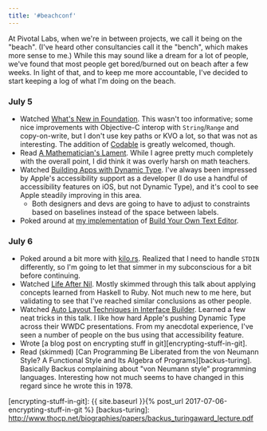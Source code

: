 ```yaml
---
title: '#beachconf'
---
```


At Pivotal Labs, when we're in between projects, we call it being on the
"beach". (I've heard other consultancies call it the "bench", which makes more
sense to me.) While this may sound like a dream for a lot of people, we've
found that most people get bored/burned out on beach after a few weeks. In
light of that, and to keep me more accountable, I've decided to start keeping a
log of what I'm doing on the beach.

### July 5

- Watched [What's New in Foundation][212]. This wasn't too informative; some
  nice improvements with Objective-C interop with `String`/`Range` and
  copy-on-write, but I don't use key paths or KVO a lot, so that was not as
  interesting. The addition of [Codable][codable] is greatly welcomed, though.
- Read [A Mathematician's Lament][lament]. While I agree pretty much completely
  with the overall point, I did think it was overly harsh on math teachers.
- Watched [Building Apps with Dynamic Type][245]. I've always been impressed by
  Apple's accessibility support as a developer (I do use a handful of
  accessibility features on iOS, but not Dynamic Type), and it's cool to see
  Apple steadily improving in this area.
  - Both designers and devs are going to have to adjust to constraints based on
    baselines instead of the space between labels.
- Poked around at [my implementation][kilo-rs] of [Build Your Own Text
  Editor][text-editor].

[212]: https://developer.apple.com/videos/play/wwdc17/212
[codable]: https://developer.apple.com/documentation/swift/codable
[lament]: https://www.maa.org/sites/default/files/pdf/devlin/LockhartsLament.pdf
[245]: https://developer.apple.com/videos/play/wwdc2017/245
[kilo-rs]: https://github.com/kejadlen/kilo-rs
[text-editor]: http://viewsourcecode.org/snaptoken/kilo/index.html

### July 6

- Poked around a bit more with [kilo.rs][kilo-rs]. Realized that I need to
  handle `STDIN` differently, so I'm going to let that simmer in my
  subconscious for a bit before continuing.
- Watched [Life After Nil][life-after-nil]. Mostly skimmed through this talk
  about applying concepts learned from Haskell to Ruby. Not much new to me
  here, but validating to see that I've reached similar conclusions as other
  people.
- Watched [Auto Layout Techniques in Interface Builder][412]. Learned a few
  neat tricks in this talk. I like how hard Apple's pushing Dynamic Type across
  their WWDC presentations. From my anecdotal experience, I've seen a number of
  people on the bus using that accessibility feature.
- Wrote [a blog post on encrypting stuff in git][encrypting-stuff-in-git].
- Read (skimmed) [Can Programming Be Liberated from the von Neumann Style? A
  Functional Style and Its Algebra of Programs][backus-turing]. Basically
  Backus complaining about "von Neumann style" programming languages.
  Interesting how not much seems to have changed in this regard since he wrote
  this in 1978.

[life-after-nil]: https://vimeo.com/200077718
[412]: https://developer.apple.com/videos/play/wwdc2017/412/
[encrypting-stuff-in-git]: {{ site.baseurl }}{% post_url 2017-07-06-encrypting-stuff-in-git %}
[backus-turing]: http://www.thocp.net/biographies/papers/backus_turingaward_lecture.pdf
